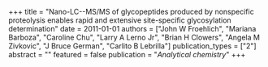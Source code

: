 +++
title = "Nano-LC--MS/MS of glycopeptides produced by nonspecific proteolysis enables rapid and extensive site-specific glycosylation determination"
date = 2011-01-01
authors = ["John W Froehlich", "Mariana Barboza", "Caroline Chu", "Larry A Lerno Jr", "Brian H Clowers", "Angela M Zivkovic", "J Bruce German", "Carlito B Lebrilla"]
publication_types = ["2"]
abstract = ""
featured = false
publication = "*Analytical chemistry*"
+++


